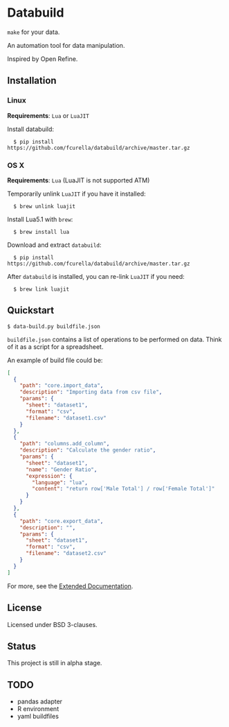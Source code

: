# Databuild

`make` for your data.

An automation tool for data manipulation.

Inspired by Open Refine.

## Installation

### Linux

**Requirements**: `Lua` or `LuaJIT`

Install databuild:

```
  $ pip install https://github.com/fcurella/databuild/archive/master.tar.gz
```

### OS X

**Requirements**: `Lua` (LuaJIT is not supported ATM)

Temporarily unlink `LuaJIT` if you have it installed:

```
  $ brew unlink luajit
```

Install Lua5.1 with `brew`:

```
  $ brew install lua
```

Download and extract `databuild`:

```
  $ pip install https://github.com/fcurella/databuild/archive/master.tar.gz
```

After ``databuild`` is installed, you can re-link `LuaJIT` if you need:

```
  $ brew link luajit
```

## Quickstart

```
$ data-build.py buildfile.json

```

`buildfile.json` contains a list of operations to be performed on data. Think of it as a script for a spreadsheet.

An example of build file could be:

```json
[
  {
    "path": "core.import_data",
    "description": "Importing data from csv file",
    "params": {
      "sheet": "dataset1",
      "format": "csv",
      "filename": "dataset1.csv"
    }
  },
  {
    "path": "columns.add_column",
    "description": "Calculate the gender ratio",
    "params": {
      "sheet": "dataset1",
      "name": "Gender Ratio",
      "expression": {
        "language": "lua",
        "content": "return row['Male Total'] / row['Female Total']"
      }
    }
  },
  {
    "path": "core.export_data",
    "description": "",
    "params": {
      "sheet": "dataset1",
      "format": "csv",
      "filename": "dataset2.csv"
    }
  }
]
```

For more, see the [Extended Documentation](http://databuild.readthedocs.org/en/latest/).

## License

Licensed under BSD 3-clauses.

## Status

This project is still in alpha stage.

## TODO

* pandas adapter
* R environment
* yaml buildfiles
